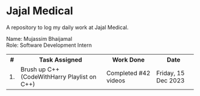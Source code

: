 # Jajal Medical
A repository to log my daily work at Jajal Medical.

<body>
  <p>
    Name: Mujassim Bhaijamal<br>
    Role: Software Development Intern
  </p>

  <table>
  <tr>
    <th>#</th>
    <th>Task Assigned</th>
    <th>Work Done</th>
    <th>Date</th>
  </tr>
  <tr>
    <td>1.</td>
    <td>Brush up C++ (CodeWithHarry Playlist on C++)</td>
    <td>Completed #42 videos</td>
    <td>Friday, 15 Dec 2023</td>
  </tr>
</table>

</body>
